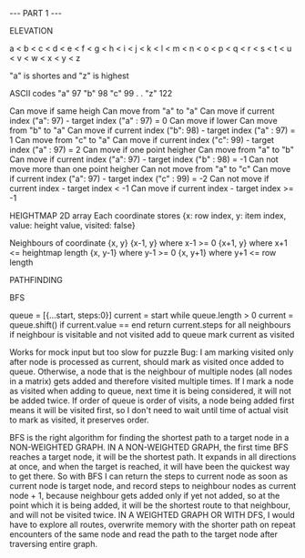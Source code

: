 --- PART 1 ---

ELEVATION

a < b < c < d < e < f < g < h < i < j < k < l < m < n < o < p < q < r < s < t < u < v < w < x < y < z

"a" is shortes and "z" is highest

ASCII codes
"a" 97
"b" 98
"c" 99
.
.
"z" 122

Can move if same heigh
Can move from "a" to "a"
Can move if current index ("a": 97) - target index ("a" : 97) = 0
Can move if lower
Can move from "b" to "a"
Can move if current index ("b": 98) - target index ("a" : 97) = 1
Can move from "c" to "a"
Can move if current index ("c": 99) - target index ("a" : 97) = 2
Can move if one point heigher
Can move from "a" to "b"
Can move if current index ("a": 97) - target index ("b" : 98) = -1
Can not move more than one point heigher
Can not move from "a" to "c"
Can move if current index ("a": 97) - target index ("c" : 99) = -2
Can not move if current index - target index < -1
Can move if current index - target index >= -1

HEIGHTMAP
2D array
Each coordinate stores
{x: row index, y: item index, value: height value, visited: false}


Neighbours of coordinate {x, y}
{x-1, y} where x-1 >= 0
{x+1, y} where x+1 <= heightmap length
{x, y-1} where y-1 >= 0
{x, y+1} where y+1 <= row length

PATHFINDING

BFS

queue = [{...start, steps:0}]
current = start
while queue.length > 0
  current = queue.shift()
  if current.value == end return current.steps
  for all neighbours
    if neighbour is visitable and not visited add to queue
  mark current as visited

Works for mock input but too slow for puzzle
Bug: I am marking visited only after node is processed as current, should mark as visited once added to queue. Otherwise, a node that is the neighbour of multiple nodes (all nodes in a matrix) gets added and therefore visited multiple times. If I mark a node as visited when adding to queue, next time it is being considered, it will not be added twice. If order of queue is order of visits, a node being added first means it will be visited first, so I don't need to wait until time of actual visit to mark as visited, it preserves order.

BFS is the right algorithm for finding the shortest path to a target node in a NON-WEIGHTED GRAPH.
IN A NON-WEIGHTED GRAPH, the first time BFS reaches a target node, it will be the shortest path. It expands in all directions at once, and when the target is reached, it will have been the quickest way to get there. So with BFS I can return the steps to current node as soon as current node is target node, and record steps to neighbour nodes as current node + 1, because neighbour gets added only if yet not added, so at the point which it is being added, it will be the shortest route to that neighbour, and will not be visited twice.
IN A WEIGHTED GRAPH OR WITH DFS, I would have to explore all routes, overwrite memory with the shorter path on repeat encounters of the same node and read the path to the target node after traversing entire graph.

